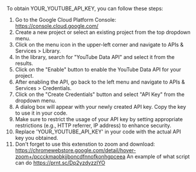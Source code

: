 To obtain YOUR_YOUTUBE_API_KEY, you can follow these steps:

1. Go to the Google Cloud Platform Console: https://console.cloud.google.com/
2. Create a new project or select an existing project from the top dropdown menu.
3. Click on the menu icon in the upper-left corner and navigate to APIs & Services > Library.
4. In the library, search for "YouTube Data API" and select it from the results.
5. Click on the "Enable" button to enable the YouTube Data API for your project.
6. After enabling the API, go back to the left menu and navigate to APIs & Services > Credentials.
7. Click on the "Create Credentials" button and select "API Key" from the dropdown menu.
8. A dialog box will appear with your newly created API key. Copy the key to use it in your code.
9. Make sure to restrict the usage of your API key by setting appropriate restrictions (e.g., HTTP referrer, IP address) to enhance security.
10. Replace 'YOUR_YOUTUBE_API_KEY' in your code with the actual API key you obtained.
11. Don't forget to use this extenstion to zoom and download:
 https://chromewebstore.google.com/detail/hover-zoom+/pccckmaobkjjboncdfnnofkonhgpceea
An example of what script can do https://prnt.sc/Dp2yzdyzzIYO
